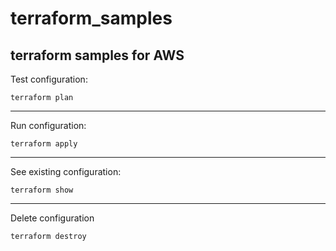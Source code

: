 # terraform_samples
terraform samples for AWS
-----

Test configuration:

```
terraform plan
```
-------

Run configuration:

```
terraform apply
```

-------

See existing configuration:

```
terraform show
```

--------

Delete configuration

```
terraform destroy
```


